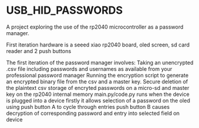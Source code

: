 # USB_HID_PASSWORDS
A project exploring the use of the rp2040 microcontroller as a password manager.

First iteration hardware is a seeed xiao rp2040 board, oled screen, sd card reader and 2 push buttons

The first iteration of the password manager involves:
  Taking an unencrypted .csv file including passwords and usernames as available from your professional password manager
  Running the encryption script to generate an encrypted binary file from the csv and a master key.
  Secure deletion of the plaintext csv
  storage of encryted passwords on a micro-sd and master key on the rp2040 internal memory 
  main.py/code.py runs when the device is plugged into a device
    firstly it allows selection of a password on the oled using push button A to cycle through entries
    push button B causes decryption of corresponding password and entry into selected field on device
  
